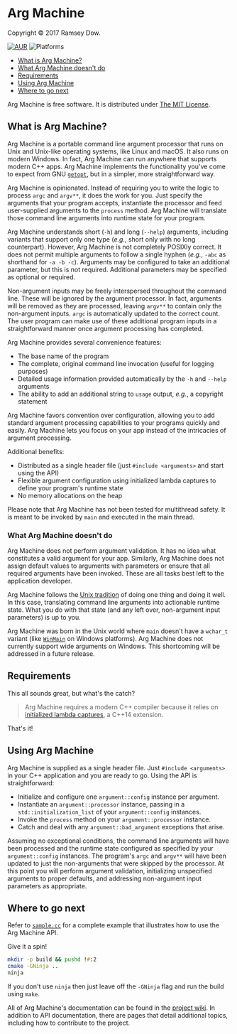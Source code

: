 # Arg Machine

Copyright &copy; 2017 Ramsey Dow.

[![AUR](https://img.shields.io/badge/license-MIT-blue.svg?maxAge=2592000)]()
![Platforms](https://img.shields.io/badge/platform-macOS%20|%20Linux%20|%20Windows-lightgrey.svg)

- [What is Arg Machine?](#1)
- [What Arg Machine doesn't do](#2)
- [Requirements](#3)
- [Using Arg Machine](#4)
- [Where to go next](#5)

Arg Machine is free software. It is distributed under [The MIT License](https://spdx.org/licenses/MIT).

## <a id="1"></a> What is Arg Machine?

Arg Machine is a portable command line argument processor that runs on Unix and Unix-like operating systems, like Linux and macOS. It also runs on modern Windows. In fact, Arg Machine can run anywhere that supports modern C++ apps. Arg Machine implements the functionality you've come to expect from GNU [`getopt`](https://www.gnu.org/software/libc/manual/html_node/Getopt.html), but in a simpler, more straightforward way.

Arg Machine is opinionated. Instead of requiring you to write the logic to process `argc` and `argv**`, it does the work for you. Just specify the arguments that your program accepts, instantiate the processor and feed user-supplied arguments to the `process` method. Arg Machine will translate those command line arguments into runtime state for your program.

Arg Machine understands short (`-h`) and long (`--help`) arguments, including variants that support only one type (*e.g.*, short only with no long counterpart). However, Arg Machine is not completely POSIXly correct. It does not permit multiple arguments to follow a single hyphen (*e.g.*, `-abc` as shorthand for `-a -b -c`). Arguments may be configured to take an additional parameter, but this is not required. Additional parameters may be specified as optional or required.

Non-argument inputs may be freely interspersed throughout the command line. These will be ignored by the argument processor. In fact, arguments will be removed as they are processed, leaving `argv**` to contain only the non-argument inputs. `argc` is automatically updated to the correct count. The user program can make use of these additional program inputs in a straightforward manner once argument processing has completed.

Arg Machine provides several convenience features:

- The base name of the program
- The complete, original command line invocation (useful for logging purposes)
- Detailed usage information provided automatically by the `-h` and `--help` arguments
- The ability to add an additional string to `usage` output, *e.g.*, a copyright statement

Arg Machine favors convention over configuration, allowing you to add standard argument processing capabilities to your programs quickly and easily. Arg Machine lets you focus on your app instead of the intricacies of argument processing.

Additional benefits:

- Distributed as a single header file (just `#include <arguments>` and start using the API)
- Flexible argument configuration using initialized lambda captures to define your program's runtime state
- No memory allocations on the heap

Please note that Arg Machine has not been tested for multithread safety. It is meant to be invoked by `main` and executed in the main thread.

### <a id="2"></a> What Arg Machine doesn't do

Arg Machine does not perform argument validation. It has no idea what constitutes a valid argument for your app. Similarly, Arg Machine does not assign default values to arguments with parameters or ensure that all required arguments have been invoked. These are all tasks best left to the application developer.

Arg Machine follows the [Unix tradition](https://en.wikipedia.org/wiki/Unix_philosophy) of doing one thing and doing it well. In this case, translating command line arguments into actionable runtime state. What you do with that state (and any left over, non-argument input parameters) is up to you.

Arg Machine was born in the Unix world where `main` doesn't have a `wchar_t` variant (like [`WinMain`](https://msdn.microsoft.com/en-us/library/windows/desktop/ms633559(v=vs.85).aspx) on Windows platforms). Arg Machine does not currently support wide arguments on Windows. This shortcoming will be addressed in a future release.

## <a id="3"></a> Requirements

This all sounds great, but what's the catch?

> Arg Machine requires a modern C++ compiler because it relies on [initialized lambda captures](http://en.cppreference.com/w/cpp/language/lambda), a C++14 extension.

That's it!

## <a id="4"></a> Using Arg Machine

Arg Machine is supplied as a single header file. Just `#include <arguments>` in your C++ application and you are ready to go. Using the API is straightforward:

- Initialize and configure one `argument::config` instance per argument.
- Instantiate an `argument::processor` instance, passing in a `std::initialization_list` of your `argument::config` instances.
- Invoke the `process` method on your `argument::processor` instance.
- Catch and deal with any `argument::bad_argument` exceptions that arise.

Assuming no exceptional conditions, the command line arguments will have been processed and the runtime state configured as specified by your `argument::config` instances. The program's `argc` and `argv**` will have been updated to just the non-arguments that were skipped by the processor. At this point you will perform argument validation, initializing unspecified arguments to proper defaults, and addressing non-argument input parameters as appropriate.

## <a id="5"></a> Where to go next

Refer to [`sample.cc`](https://github.com/yesmar/arg_machine/blob/main/sample.cc) for a complete example that illustrates how to use the Arg Machine API.

Give it a spin!

```zsh
mkdir -p build && pushd !#:2
cmake -GNinja ..
ninja
```

If you don't use `ninja` then just leave off the `-GNinja` flag and run the build using `make`.

All of Arg Machine's documentation can be found in the [project wiki](https://github.com/yesmar/arg_machine/wiki). In addition to API documentation, there are pages that detail additional topics, including how to contribute to the project.
